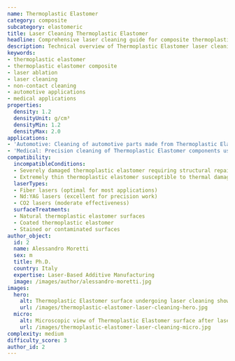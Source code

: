 ```yaml
---
name: Thermoplastic Elastomer
category: composite
subcategory: elastomeric
title: Laser Cleaning Thermoplastic Elastomer
headline: Comprehensive laser cleaning guide for composite thermoplastic elastomer
description: Technical overview of Thermoplastic Elastomer laser cleaning applications and parameters
keywords:
- thermoplastic elastomer
- thermoplastic elastomer composite
- laser ablation
- laser cleaning
- non-contact cleaning
- automotive applications
- medical applications
properties:
  density: 1.2
  densityUnit: g/cm³
  densityMin: 1.2
  densityMax: 2.0
applications:
- 'Automotive: Cleaning of automotive parts made from Thermoplastic Elastomer to remove mold release agents and surface contaminants'
- 'Medical: Precision cleaning of Thermoplastic Elastomer components used in medical devices for sterilization and surface preparation'
compatibility:
  incompatibleConditions:
  - Severely damaged thermoplastic elastomer requiring structural repair
  - Extremely thin thermoplastic elastomer susceptible to thermal damage
  laserTypes:
  - Fiber lasers (optimal for most applications)
  - Nd:YAG lasers (excellent for precision work)
  - CO2 lasers (moderate effectiveness)
  surfaceTreatments:
  - Natural thermoplastic elastomer surfaces
  - Coated thermoplastic elastomer
  - Stained or contaminated surfaces
author_object:
  id: 2
  name: Alessandro Moretti
  sex: m
  title: Ph.D.
  country: Italy
  expertise: Laser-Based Additive Manufacturing
  image: /images/author/alessandro-moretti.jpg
images:
  hero:
    alt: Thermoplastic Elastomer surface undergoing laser cleaning showing precise contamination removal
    url: /images/thermoplastic-elastomer-laser-cleaning-hero.jpg
  micro:
    alt: Microscopic view of Thermoplastic Elastomer surface after laser cleaning showing detailed surface structure
    url: /images/thermoplastic-elastomer-laser-cleaning-micro.jpg
complexity: medium
difficulty_score: 3
author_id: 2
---
```

